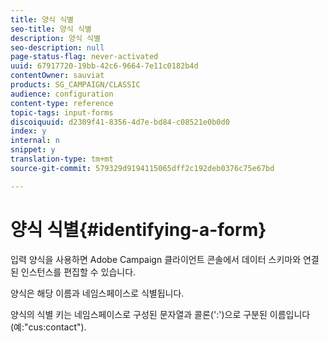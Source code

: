 ```yaml
---
title: 양식 식별
seo-title: 양식 식별
description: 양식 식별
seo-description: null
page-status-flag: never-activated
uuid: 67917720-19bb-42c6-9664-7e11c0182b4d
contentOwner: sauviat
products: SG_CAMPAIGN/CLASSIC
audience: configuration
content-type: reference
topic-tags: input-forms
discoiquuid: d2309f41-8356-4d7e-bd84-c08521e0b0d0
index: y
internal: n
snippet: y
translation-type: tm+mt
source-git-commit: 579329d9194115065dff2c192deb0376c75e67bd

---
```



# 양식 식별{#identifying-a-form}

입력 양식을 사용하면 Adobe Campaign 클라이언트 콘솔에서 데이터 스키마와 연결된 인스턴스를 편집할 수 있습니다.

양식은 해당 이름과 네임스페이스로 식별됩니다.

양식의 식별 키는 네임스페이스로 구성된 문자열과 콜론(&#39;:&#39;)으로 구분된 이름입니다(예:&quot;cus:contact&quot;).
